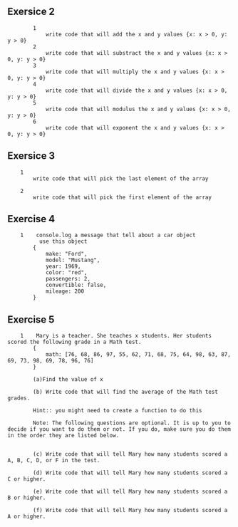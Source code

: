 ## Exersice 2

            1
                write code that will add the x and y values {x: x > 0, y: y > 0}
            2
                write code that will substract the x and y values {x: x > 0, y: y > 0}
            3
                write code that will multiply the x and y values {x: x > 0, y: y > 0}
            4
                write code that will divide the x and y values {x: x > 0, y: y > 0}
            5
                write code that will modulus the x and y values {x: x > 0, y: y > 0}
            6
                write code that will exponent the x and y values {x: x > 0, y: y > 0}

## Exersice 3
        1
            write code that will pick the last element of the array

        2
            write code that will pick the first element of the array


## Exercise 4
        
        1    console.log a message that tell about a car object
              use this object
            {
                make: "Ford",
                model: "Mustang",
                year: 1969,
                color: "red",
                passengers: 2,
                convertible: false,
                mileage: 200
            }

## Exercise 5
    
        1    Mary is a teacher. She teaches x students. Her students scored the following grade in a Math test.
            {
                math: [76, 68, 86, 97, 55, 62, 71, 68, 75, 64, 98, 63, 87, 69, 73, 98, 69, 78, 96, 76]
            }

            (a)Find the value of x

            (b) Write code that will find the average of the Math test grades.

            Hint:: you might need to create a function to do this

            Note: The following questions are optional. It is up to you to decide if you want to do them or not. If you do, make sure you do them in the order they are listed below. 
            

            (c) Write code that will tell Mary how many students scored a A, B, C, D, or F in the test.

            (d) Write code that will tell Mary how many students scored a C or higher.
            
            (e) Write code that will tell Mary how many students scored a B or higher.

            (f) Write code that will tell Mary how many students scored a A or higher.
        
